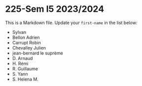 # 225-Sem I5 2023/2024

This is a Markdown file.
Update your `first-name` in the list below:

* Sylvan
* Bellon Adrien 
* Carrupt Robin
* Chevalley Julien
* jean-bernard le suprème
* D. Arnaud
* H. Rémi
* R. Guillaume
* S. Yann
* S. Helena M.
